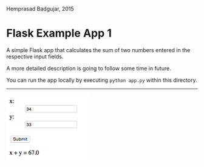 Hemprasad Badgujar, 2015

# Flask Example App 1

A simple Flask app that calculates the sum of two numbers entered in the respective input fields.

A more detailed description is going to follow some time in future.

You can run the app locally by executing `python app.py` within this directory.

<hr>

![](./img/img_1.png)
